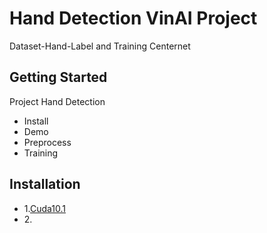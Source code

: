 # Hand Detection VinAI Project
Dataset-Hand-Label and Training Centernet 

## Getting Started
Project Hand Detection 
- Install 
- Demo 
- Preprocess 
- Training

## Installation
* 1.[Cuda10.1](https://github.com/oggyfaker/Hand-Detection-VinAI/blob/master/Intro/Cuda10-1.md) 
* 2.[]() 
